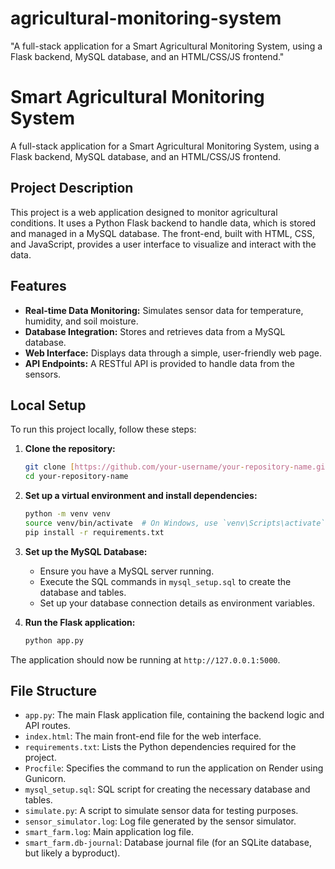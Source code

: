 # agricultural-monitoring-system
"A full-stack application for a Smart Agricultural Monitoring System, using a Flask backend, MySQL database, and an HTML/CSS/JS frontend."
# Smart Agricultural Monitoring System

A full-stack application for a Smart Agricultural Monitoring System, using a Flask backend, MySQL database, and an HTML/CSS/JS frontend.

## Project Description

This project is a web application designed to monitor agricultural conditions. It uses a Python Flask backend to handle data, which is stored and managed in a MySQL database. The front-end, built with HTML, CSS, and JavaScript, provides a user interface to visualize and interact with the data.

## Features

* **Real-time Data Monitoring:** Simulates sensor data for temperature, humidity, and soil moisture.
* **Database Integration:** Stores and retrieves data from a MySQL database.
* **Web Interface:** Displays data through a simple, user-friendly web page.
* **API Endpoints:** A RESTful API is provided to handle data from the sensors.

## Local Setup

To run this project locally, follow these steps:

1.  **Clone the repository:**
    ```bash
    git clone [https://github.com/your-username/your-repository-name.git](https://github.com/your-username/your-repository-name.git)
    cd your-repository-name
    ```

2.  **Set up a virtual environment and install dependencies:**
    ```bash
    python -m venv venv
    source venv/bin/activate  # On Windows, use `venv\Scripts\activate`
    pip install -r requirements.txt
    ```

3.  **Set up the MySQL Database:**
    * Ensure you have a MySQL server running.
    * Execute the SQL commands in `mysql_setup.sql` to create the database and tables.
    * Set up your database connection details as environment variables.

4.  **Run the Flask application:**
    ```bash
    python app.py
    ```

The application should now be running at `http://127.0.0.1:5000`.

## File Structure

* `app.py`: The main Flask application file, containing the backend logic and API routes.
* `index.html`: The main front-end file for the web interface.
* `requirements.txt`: Lists the Python dependencies required for the project.
* `Procfile`: Specifies the command to run the application on Render using Gunicorn.
* `mysql_setup.sql`: SQL script for creating the necessary database and tables.
* `simulate.py`: A script to simulate sensor data for testing purposes.
* `sensor_simulator.log`: Log file generated by the sensor simulator.
* `smart_farm.log`: Main application log file.
* `smart_farm.db-journal`: Database journal file (for an SQLite database, but likely a byproduct).
